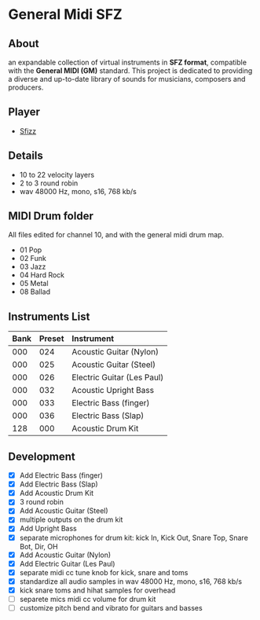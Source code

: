 # General Midi SFZ

## About
an expandable collection of virtual instruments in **SFZ format**, compatible with the **General MIDI (GM)** standard. This project is dedicated to providing a diverse and up-to-date library of sounds for musicians, composers and producers.

## Player
- [Sfizz](https://sfztools.github.io/sfizz/downloads/)

## Details
- 10 to 22 velocity layers
- 2 to 3 round robin
- wav 48000 Hz, mono, s16, 768 kb/s

## MIDI Drum folder
All files edited for channel 10, and with the general midi drum map.
- 01 Pop
- 02 Funk
- 03 Jazz
- 04 Hard Rock
- 05 Metal
- 08 Ballad


## Instruments List
|Bank  |Preset|Instrument                |
|:-----|:-----|:-------------------------|
|000   |024   |Acoustic Guitar (Nylon)   |
|000   |025   |Acoustic Guitar (Steel)   |
|000   |026   |Electric Guitar (Les Paul)|
|000   |032   |Acoustic Upright Bass     |
|000   |033   |Electric Bass (finger)    |
|000   |036   |Electric Bass (Slap)      |
|128   |000   |Acoustic Drum Kit         |

## Development
- [x] Add Electric Bass (finger)
- [x] Add Electric Bass (Slap)
- [x] Add Acoustic Drum Kit
- [x] 3 round robin
- [x] Add Acoustic Guitar (Steel)
- [x] multiple outputs on the drum kit
- [x] Add Upright Bass
- [x] separate microphones for drum kit: kick In, Kick Out, Snare Top, Snare Bot, Dir, OH
- [x] Add Acoustic Guitar (Nylon)
- [x] Add Electric Guitar (Les Paul)
- [x] separate midi cc tune knob for kick, snare and toms
- [x] standardize all audio samples in wav 48000 Hz, mono, s16, 768 kb/s
- [x] kick snare toms and hihat samples for overhead
- [ ] separete mics midi cc volume for drum kit
- [ ] customize pitch bend and vibrato for guitars and basses
